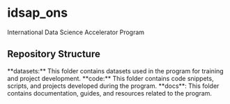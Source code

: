 # idsap_ons
International Data Science Accelerator Program


<h2>Repository Structure</h2>
**datasets:** This folder contains datasets used in the program for training and project development.
**code:** This folder contains code snippets, scripts, and projects developed during the program.
**docs**: This folder contains documentation, guides, and resources related to the program.

